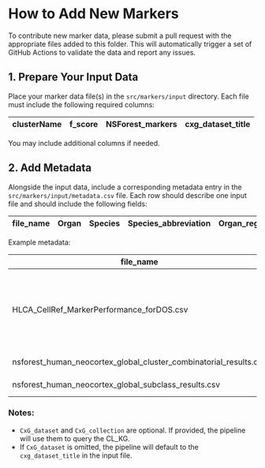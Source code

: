 # How to Add New Markers

To contribute new marker data, please submit a pull request with the appropriate files added to this folder. This will automatically trigger a set of GitHub Actions to validate the data and report any issues.

## 1. Prepare Your Input Data

Place your marker data file(s) in the `src/markers/input` directory. Each file must include the following required columns:

| clusterName | f_score | NSForest_markers | cxg_dataset_title |
|-------------|---------|------------------|-------------------|

You may include additional columns if needed.

## 2. Add Metadata

Alongside the input data, include a corresponding metadata entry in the `src/markers/input/metadata.csv` file. Each row should describe one input file and should include the following fields:

| file_name | Organ | Species | Species_abbreviation | Organ_region | Parent | Marker_set_xref | CxG_collection | CxG_dataset |
|-----------|--------|---------|------------------------|----------------|---------|--------------------|------------------|---------------|

Example metadata:

| file_name | Organ | Species | Species_abbreviation | Organ_region | Parent | Marker_set_xref | CxG_collection | CxG_dataset |
|-----------|--------|---------|------------------------|----------------|---------|--------------------|------------------|---------------|
| HLCA_CellRef_MarkerPerformance_forDOS.csv | Lung | NCBITaxon:9606 | Human | UBERON:0002048 | SO:0001260 | https://doi.org/10.5281/zenodo.11165918 | https://cellxgene.cziscience.com/collections/6f6d381a-7701-4781-935c-db10d30de293 | *An integrated cell atlas of the human lung in health and disease (core)* |
| nsforest_human_neocortex_global_cluster_combinatorial_results.csv | Brain | NCBITaxon:9606 | Human | UBERON:0001950 | SO:0001260 | https://doi.org/10.5281/zenodo.11165918 | https://cellxgene.cziscience.com/collections/d17249d2-0e6e-4500-abb8-e6c93fa1ac6f | |
| nsforest_human_neocortex_global_subclass_results.csv | Brain | NCBITaxon:9606 | Human | UBERON:0001950 | SO:0001260 | https://doi.org/10.5281/zenodo.11165918 | https://cellxgene.cziscience.com/collections/d17249d2-0e6e-4500-abb8-e6c93fa1ac6f | |

### Notes:
- `CxG_dataset` and `CxG_collection` are optional. If provided, the pipeline will use them to query the CL_KG.
- If `CxG_dataset` is omitted, the pipeline will default to the `cxg_dataset_title` in the input file.
